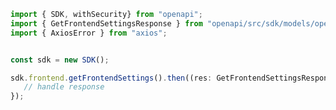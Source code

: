 <!-- Start SDK Example Usage -->
```typescript
import { SDK, withSecurity} from "openapi";
import { GetFrontendSettingsResponse } from "openapi/src/sdk/models/operations";
import { AxiosError } from "axios";


const sdk = new SDK();

sdk.frontend.getFrontendSettings().then((res: GetFrontendSettingsResponse | AxiosError) => {
   // handle response
});
```
<!-- End SDK Example Usage -->